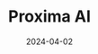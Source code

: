 ---  
layout: startup_page  
title: "Proxima AI"  
id: "proxima.ai"  
permalink: "/proximaaiproxima.ai04022024/"  
website: "https://www.proxima.ai/"  
funding_round: "Series A"  
funding_amount: "$12M"  
investors: "Mucker Capital, Aglae Ventures, Great Oaks Venture Partners, Data Point Capital, Broadway Venture Partners, FirstLook Partners, Connexa Capital"  
about: "Proxima AI is a data intelligence software company providing an AI-powered solution that helps consumer tech brands improve ad performance, customer acquisition, and retention. It leverages a proprietary network of over 12,000 B2C connections and 65 million shopper profiles to offer actionable insights and superior targeting for marketing campaigns across platforms like Meta and TikTok."  
markets: "AI, Marketing Technology, Data Analytics, DTC, Ecommerce, Digital Ads, Facebook, Instagram, Data Science, Digital Marketing, Data Intelligence, Advertising, Meta, TikTok, Shopify, Ad Targeting, Consumer Insights, and Benchmarking"  
hq: "New York, New York, United States"  
founded_year: "2022"  
linkedin: "https://www.linkedin.com/company/proxima"  
twitter: "https://twitter.com/ProximaAI"  
instagram: ""  
facebook: ""  
crunchbase: "https://www.crunchbase.com/organization/proxima-f63c"  
pitchbook: ""  

date_display: "02-Apr-2024"  
date: "2024-04-02"

# SEO Optimization  
meta_title: "Proxima AI - Series A Funding ($12M)"  
meta_description: "Proxima AI, Proxima AI is a data intelligence software company providing an AI-powered solution that helps consumer tech brands improve ad performance, customer a..."  
meta_keywords: "Proxima AI, AI, Marketing Technology, Data Analytics, DTC, Ecommerce, Digital Ads, Facebook, Instagram, Data Science, Digital Marketing, Data Intelligence, Advertising, Meta, TikTok, Shopify, Ad Targeting, Consumer Insights, and Benchmarking, Series A funding"  
canonical_url: "https://startup.projectstartups.com/proximaaiproxima.ai04022024/"  
---